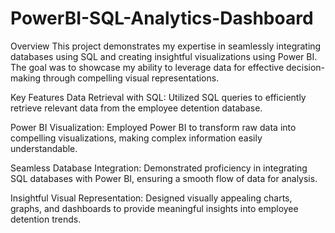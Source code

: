 # PowerBI-SQL-Analytics-Dashboard



Overview
This project demonstrates my expertise in seamlessly integrating databases using SQL and creating insightful visualizations using Power BI. The goal was to showcase my ability to leverage data for effective decision-making through compelling visual representations.


Key Features
Data Retrieval with SQL: Utilized SQL queries to efficiently retrieve relevant data from the employee detention database.

Power BI Visualization: Employed Power BI to transform raw data into compelling visualizations, making complex information easily understandable.

Seamless Database Integration: Demonstrated proficiency in integrating SQL databases with Power BI, ensuring a smooth flow of data for analysis.

Insightful Visual Representation: Designed visually appealing charts, graphs, and dashboards to provide meaningful insights into employee detention trends.

